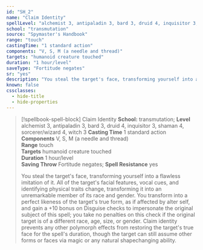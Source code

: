 ```yaml
---
id: "SH_2"
name: "Claim Identity"
spellLevel: "alchemist 3, antipaladin 3, bard 3, druid 4, inquisitor 3, shaman 4, sorcerer/wizard 4, witch 3"
school: "transmutation"
source: "Spymaster's Handbook"
range: "touch"
castingTime: "1 standard action"
components: "V, S, M (a needle and thread)"
targets: "humanoid creature touched"
duration: "1 hour/level"
saveType: "Fortitude negates"
sr: "yes"
description: "You steal the target's face, transforming yourself into a flawless imitation of it. All of the target's facial features, vocal cues, and identifying physical traits change, transforming it into an unremarkable member of its race and gender. You transform into a perfect likeness of the target's true form, as if affected by alter self, and gain a +10 bonus on Disguise checks to impersonate the original subject of this spell; you take no penalties on this check if the original target is of a different race, age, size, or gender.  Claim identity prevents any other polymorph effects from restoring the target's true face for the spell's duration, though the target can still assume other forms or faces via magic or any natural shapechanging ability."
known: false
cssclasses:
  - hide-title
  - hide-properties
---
```


> [!spellbook-spell-block] Claim Identity
> **School:** transmutation; **Level** alchemist 3, antipaladin 3, bard 3, druid 4, inquisitor 3, shaman 4, sorcerer/wizard 4, witch 3
> **Casting Time** 1 standard action  
> **Components** V, S, M (a needle and thread)  
> **Range** touch  
> **Targets** humanoid creature touched  
> **Duration** 1 hour/level  
> **Saving Throw** Fortitude negates; **Spell Resistance** yes
> 
> You steal the target's face, transforming yourself into a flawless imitation of it. All of the target's facial features, vocal cues, and identifying physical traits change, transforming it into an unremarkable member of its race and gender. You transform into a perfect likeness of the target's true form, as if affected by alter self, and gain a +10 bonus on Disguise checks to impersonate the original subject of this spell; you take no penalties on this check if the original target is of a different race, age, size, or gender.  Claim identity prevents any other polymorph effects from restoring the target's true face for the spell's duration, though the target can still assume other forms or faces via magic or any natural shapechanging ability.